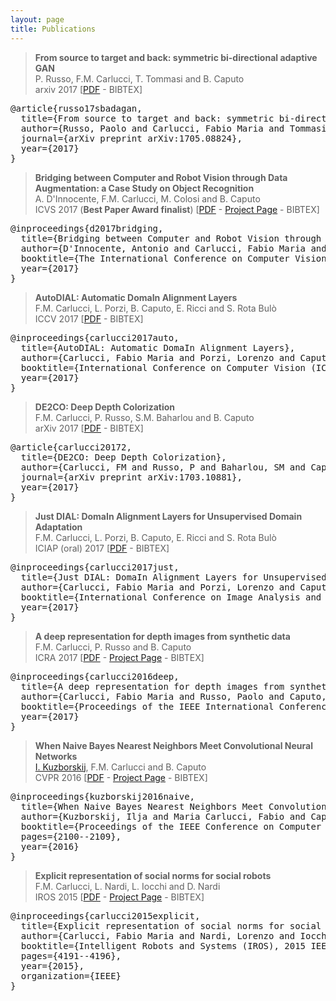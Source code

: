 ```yaml
---
layout: page
title: Publications
---
```

> **From source to target and back: symmetric bi-directional adaptive GAN**  
P. Russo, F.M. Carlucci, T. Tommasi and B. Caputo  
arxiv 2017 [<a href="https://arxiv.org/pdf/1705.08824">PDF</a> - <span class="bibtex">BIBTEX</span>]

<pre class="bibitem">
@article{russo17sbadagan,
  title={From source to target and back: symmetric bi-directional adaptive GAN},
  author={Russo, Paolo and Carlucci, Fabio Maria and Tommasi, Tatiana and Caputo, Barbara},
  journal={arXiv preprint arXiv:1705.08824},
  year={2017}
}
</pre>

> **Bridging between Computer and Robot Vision through Data Augmentation: a Case Study on Object Recognition**  
A. D'Innocente, F.M. Carlucci, M. Colosi and B. Caputo  
ICVS 2017 (**Best Paper Award finalist**) [<a href="https://arxiv.org/pdf/1705.02139">PDF</a> - <a href="https://sites.google.com/view/robocrop/">Project Page</a> - <span class="bibtex">BIBTEX</span>]

<pre class="bibitem">
@inproceedings{d2017bridging,
  title={Bridging between Computer and Robot Vision through Data Augmentation: a Case Study on Object Recognition},
  author={D'Innocente, Antonio and Carlucci, Fabio Maria and Colosi, Mirco and Caputo, Barbara},
  booktitle={The International Conference on Computer Vision Systems, ICVS},
  year={2017}
}
</pre>

> **AutoDIAL: Automatic DomaIn Alignment Layers**  
F.M. Carlucci, L. Porzi, B. Caputo, E. Ricci and S. Rota Bulò  
ICCV 2017 [<a href="https://arxiv.org/pdf/1704.08082">PDF</a> - <span class="bibtex">BIBTEX</span>]

<pre class="bibitem">
@inproceedings{carlucci2017auto,
  title={AutoDIAL: Automatic DomaIn Alignment Layers},
  author={Carlucci, Fabio Maria and Porzi, Lorenzo and Caputo, Barbara and Ricci, Elisa and Bulo, Samuel Rota},
  booktitle={International Conference on Computer Vision (ICCV)},
  year={2017}
}
</pre>

> **DE2CO: Deep Depth Colorization**  
F.M. Carlucci, P. Russo, S.M. Baharlou and B. Caputo  
arXiv 2017 [<a href="https://arxiv.org/pdf/1703.10881">PDF</a> - <span class="bibtex">BIBTEX</span>]

<pre class="bibitem">
@article{carlucci20172,
  title={DE2CO: Deep Depth Colorization},
  author={Carlucci, FM and Russo, P and Baharlou, SM and Caputo, B},
  journal={arXiv preprint arXiv:1703.10881},
  year={2017}
}
</pre>

> **Just DIAL: DomaIn Alignment Layers for Unsupervised Domain Adaptation**  
F.M. Carlucci, L. Porzi, B. Caputo, E. Ricci and S. Rota Bulò  
ICIAP (oral) 2017 [<a href="https://arxiv.org/pdf/1702.06332">PDF</a> - <span class="bibtex">BIBTEX</span>]

<pre class="bibitem">
@inproceedings{carlucci2017just,
  title={Just DIAL: DomaIn Alignment Layers for Unsupervised Domain Adaptation},
  author={Carlucci, Fabio Maria and Porzi, Lorenzo and Caputo, Barbara and Ricci, Elisa and Bulo, Samuel Rota},
  booktitle={International Conference on Image Analysis and Processing, ICIAP},
  year={2017}
}
</pre>

> **A deep representation for depth images from synthetic data**  
F.M. Carlucci, P. Russo and B. Caputo  
ICRA 2017 [<a href="https://arxiv.org/pdf/1609.09713">PDF</a> - <a href="https://sites.google.com/site/vandaldepthnet/">Project Page</a> - <span class="bibtex">BIBTEX</span>]

<pre class="bibitem">
@inproceedings{carlucci2016deep,
  title={A deep representation for depth images from synthetic data},
  author={Carlucci, Fabio Maria and Russo, Paolo and Caputo, Barbara},
  booktitle={Proceedings of the IEEE International Conference on Robotics and Automation, ICRA 2017},
  year={2017}
}
</pre>

> **When Naive Bayes Nearest Neighbors Meet Convolutional Neural Networks**  
[I. Kuzborskij](http://idiap.ch/~ikuzbor/), F.M. Carlucci and B. Caputo  
CVPR 2016 [<a href="http://www.cv-foundation.org/openaccess/content_cvpr_2016/papers/Kuzborskij_When_Naive_Bayes_CVPR_2016_paper.pdf">PDF</a> - <a href="https://sites.google.com/site/nbnncnn/">Project Page</a> - <span class="bibtex">BIBTEX</span>]

<pre class="bibitem">
@inproceedings{kuzborskij2016naive,
  title={When Naive Bayes Nearest Neighbors Meet Convolutional Neural Networks},
  author={Kuzborskij, Ilja and Maria Carlucci, Fabio and Caputo, Barbara},
  booktitle={Proceedings of the IEEE Conference on Computer Vision and Pattern Recognition},
  pages={2100--2109},
  year={2016}
}
</pre>

> **Explicit representation of social norms for social robots**  
F.M. Carlucci, L. Nardi, L. Iocchi and D. Nardi  
IROS 2015 [<a href="http://www.dis.uniroma1.it/~iocchi/publications/iocchi-iros15.pdf">PDF</a> - <a href="https://sites.google.com/site/socialrobotplanning/">Project Page</a> - <span class="bibtex">BIBTEX</span>]

<pre class="bibitem">
@inproceedings{carlucci2015explicit,
  title={Explicit representation of social norms for social robots},
  author={Carlucci, Fabio Maria and Nardi, Lorenzo and Iocchi, Luca and Nardi, Daniele},
  booktitle={Intelligent Robots and Systems (IROS), 2015 IEEE/RSJ International Conference on},
  pages={4191--4196},
  year={2015},
  organization={IEEE}
}
</pre>
<script>
$(document).ready(function(){
  $('span.bibtex').attr('title', 'Shows bibtex entry');
  $('span.bibtex').append('<img class="clipboard" src="{{ site.baseurl }}public/images/clipboard.png"/>');
  $('span.bibtex img').attr('title', 'Copy bibtex entry'); 
  // adding target attr
  $('a:contains("PDF")').attr('target','_blank');
  $('a:contains("Project Page")').attr('target','_blank');
  // handling bibtex items
  $('span.bibtex').click(function(){
    var bibitem = $(this).parents('blockquote').next('.bibitem');
    bibitem.toggle();
  });

  $('img.clipboard').click(function(){
    var bibitem = $(this).parents('blockquote').next('.bibitem');
    copyToClipboard(bibitem.text());
    var pbloc = $(this).parents('p');
    var copiedText = $('<span> - Copied! </span>').fadeOut(2000, function(){$(this).remove()});
    pbloc.append(copiedText);
  });
});
</script>
